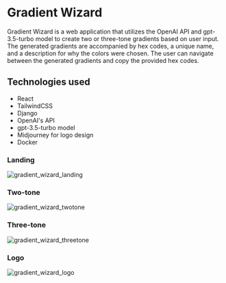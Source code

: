 # Gradient Wizard

Gradient Wizard is a web application that utilizes the OpenAI API and gpt-3.5-turbo model to create two or three-tone gradients based on user input. The generated gradients are accompanied by hex codes, a unique name, and a description for why the colors were chosen. The user can navigate between the generated gradients and copy the provided hex codes.

## Technologies used

  - React
  - TailwindCSS
  - Django
  - OpenAI's API
  - gpt-3.5-turbo model
  - Midjourney for logo design
  - Docker
 
 ### Landing
 
![gradient_wizard_landing](https://user-images.githubusercontent.com/88216761/229210095-204ee74c-6dd7-4a1b-afe5-ab210f8fc9fc.PNG)

### Two-tone

![gradient_wizard_twotone](https://user-images.githubusercontent.com/88216761/229210108-3a761af1-672e-4eee-8834-f8eadac947b4.PNG)

### Three-tone

![gradient_wizard_threetone](https://user-images.githubusercontent.com/88216761/229210127-44a1cca3-1731-4381-b0f2-089dd7407e8c.PNG)

### Logo

![gradient_wizard_logo](https://user-images.githubusercontent.com/88216761/228375300-48f994c4-4ba0-4d31-ba00-d3bd615a2f33.PNG)
